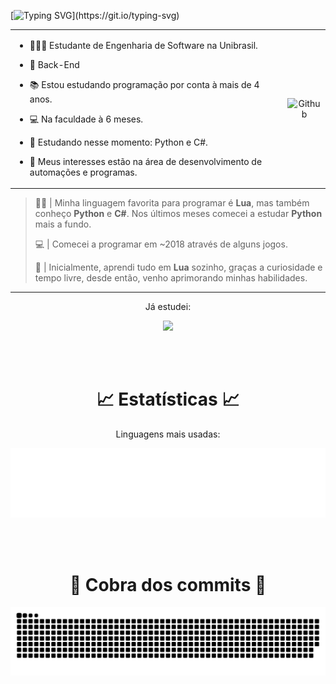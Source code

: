 [![Typing SVG](https://readme-typing-svg.herokuapp.com/?color=00AEFF&size=52&center=true&vCenter=true&height=100&width=1000&lines=OLÁ!👋;Me+chamo+Marcus+Simas;Tenho+21+anos+de+idade;)](https://git.io/typing-svg)

<table>
  <tr>
    <td> 

-  👨🏽‍💻 Estudante de Engenharia de Software na Unibrasil.
-  💼 Back-End
-  📚 Estou estudando programação por conta à mais de 4 anos.
-  💻 Na faculdade à 6 meses.
-  📖 Estudando nesse momento: Python e C#.
-  🤔 Meus interesses estão na área de desenvolvimento de automações e programas.
 
    </td>
    <td align="center">
      <img width="220%" alt="Github" src="https://user-images.githubusercontent.com/74038190/212748830-4c709398-a386-4761-84d7-9e10b98fbe6e.gif" />
    </td>
  </tr>
</table>

<!--
<div align="center">
  <h1>👋 Olá, meu nome é Marcus Simas</h1>
</div>
-->

> 🧑‍💻 | Minha linguagem favorita para programar é **Lua**, mas também conheço **Python** e **C#**. Nos últimos meses comecei a estudar **Python** mais a fundo.
>
> 💻 | Comecei a programar em ~2018 através de alguns jogos.
>
> 📱 | Inicialmente, aprendi tudo em **Lua** sozinho, graças a curiosidade e tempo livre, desde então, venho aprimorando minhas habilidades.

***

<div align="center">
  <p>Já estudei:</p>
  <a href="https://skillicons.dev">
    <img src="https://skillicons.dev/icons?i=py,lua,html,css,js,github,git,vscode,linux,c#" />
  </a>
</div>

<br><br>

<div align="center">
<h1>📈 Estatísticas 📈</h1>
  <p>Linguagens mais usadas:</p>
  <a href="https://github.com/Mixlort" target="_blank">
    <img src="https://github.com/Mixlort/Mixlort/blob/main/metrics.plugin.languages.svg" alt="most used languages" width="600px">
  </a>
</div>

<br><br>

<div align="center">
  <h1>🐍 Cobra dos commits 🐍</h1>
  <picture>
    <source media="(prefers-color-scheme: dark)" srcset="https://raw.githubusercontent.com/Mixlort/Mixlort/output/github-contribution-grid-snake-dark.svg">
    <source media="(prefers-color-scheme: light)" srcset="https://raw.githubusercontent.com/Mixlort/Mixlort/output/github-contribution-grid-snake.svg">
    <img alt="github contribution grid snake animation" src="https://raw.githubusercontent.com/Mixlort/Mixlort/output/github-contribution-grid-snake.svg">
  </picture>
</div>
